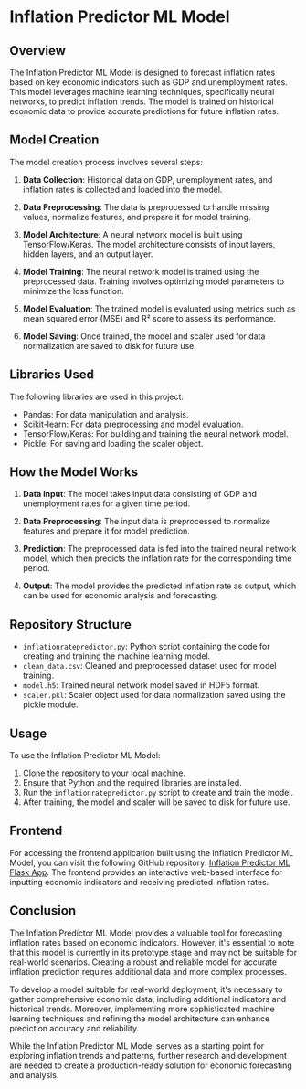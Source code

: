 # Inflation Predictor ML Model

## Overview

The Inflation Predictor ML Model is designed to forecast inflation rates based on key economic indicators such as GDP and unemployment rates. This model leverages machine learning techniques, specifically neural networks, to predict inflation trends. The model is trained on historical economic data to provide accurate predictions for future inflation rates.

## Model Creation

The model creation process involves several steps:

1. **Data Collection**: Historical data on GDP, unemployment rates, and inflation rates is collected and loaded into the model.

2. **Data Preprocessing**: The data is preprocessed to handle missing values, normalize features, and prepare it for model training.

3. **Model Architecture**: A neural network model is built using TensorFlow/Keras. The model architecture consists of input layers, hidden layers, and an output layer.

4. **Model Training**: The neural network model is trained using the preprocessed data. Training involves optimizing model parameters to minimize the loss function.

5. **Model Evaluation**: The trained model is evaluated using metrics such as mean squared error (MSE) and R² score to assess its performance.

6. **Model Saving**: Once trained, the model and scaler used for data normalization are saved to disk for future use.

## Libraries Used

The following libraries are used in this project:

- Pandas: For data manipulation and analysis.
- Scikit-learn: For data preprocessing and model evaluation.
- TensorFlow/Keras: For building and training the neural network model.
- Pickle: For saving and loading the scaler object.

## How the Model Works

1. **Data Input**: The model takes input data consisting of GDP and unemployment rates for a given time period.

2. **Data Preprocessing**: The input data is preprocessed to normalize features and prepare it for model prediction.

3. **Prediction**: The preprocessed data is fed into the trained neural network model, which then predicts the inflation rate for the corresponding time period.

4. **Output**: The model provides the predicted inflation rate as output, which can be used for economic analysis and forecasting.

## Repository Structure

- `inflationratepredictor.py`: Python script containing the code for creating and training the machine learning model.
- `clean_data.csv`: Cleaned and preprocessed dataset used for model training.
- `model.h5`: Trained neural network model saved in HDF5 format.
- `scaler.pkl`: Scaler object used for data normalization saved using the pickle module.

## Usage

To use the Inflation Predictor ML Model:

1. Clone the repository to your local machine.
2. Ensure that Python and the required libraries are installed.
3. Run the `inflationratepredictor.py` script to create and train the model.
4. After training, the model and scaler will be saved to disk for future use.

## Frontend

For accessing the frontend application built using the Inflation Predictor ML Model, you can visit the following GitHub repository: [Inflation Predictor ML Flask App](https://github.com/dmsLakmal/Inflation-Predictor-ML-Flask-App.git). The frontend provides an interactive web-based interface for inputting economic indicators and receiving predicted inflation rates.

## Conclusion

The Inflation Predictor ML Model provides a valuable tool for forecasting inflation rates based on economic indicators. However, it's essential to note that this model is currently in its prototype stage and may not be suitable for real-world scenarios. Creating a robust and reliable model for accurate inflation prediction requires additional data and more complex processes.

To develop a model suitable for real-world deployment, it's necessary to gather comprehensive economic data, including additional indicators and historical trends. Moreover, implementing more sophisticated machine learning techniques and refining the model architecture can enhance prediction accuracy and reliability.

While the Inflation Predictor ML Model serves as a starting point for exploring inflation trends and patterns, further research and development are needed to create a production-ready solution for economic forecasting and analysis.

